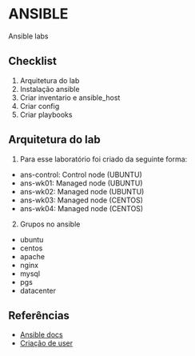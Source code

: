 # ANSIBLE

Ansible labs

## Checklist

1. Arquitetura do lab
2. Instalação ansible
3. Criar inventario e ansible_host
4. Criar config
5. Criar playbooks

## Arquitetura do lab

1. Para esse laboratório foi criado da seguinte forma:

  + ans-control: Control node (UBUNTU)
  + ans-wk01: Managed node (UBUNTU)
  + ans-wk02: Managed node (UBUNTU)
  + ans-wk03: Managed node (CENTOS)
  + ans-wk04: Managed node (CENTOS)

2. Grupos no ansible

  + ubuntu
  + centos
  + apache
  + nginx
  + mysql
  + pgs
  + datacenter

## Referências

+ [Ansible docs](https://docs.ansible.com/ansible/latest/getting_started/index.html)
+ [Criação de user](https://minimum-viable-automation.com/ansible/use-ansible-to-create-user-accounts-and-setup-ssh-keys/)
